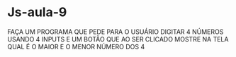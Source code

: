 # Js-aula-9
FAÇA UM PROGRAMA QUE PEDE PARA O USUÁRIO DIGITAR 4 NÚMEROS USANDO 4 INPUTS E UM BOTÃO QUE AO SER CLICADO MOSTRE NA TELA QUAL É O MAIOR E O MENOR NÚMERO DOS 4

